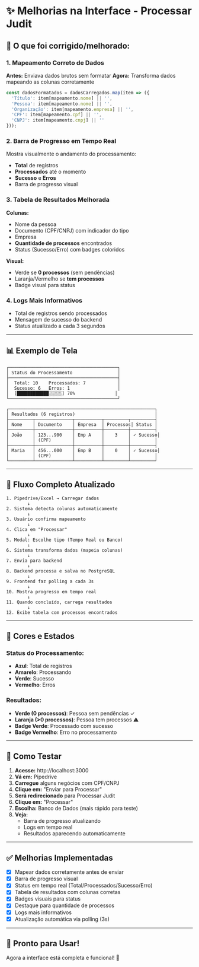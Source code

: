 # ✨ Melhorias na Interface - Processar Judit

## 🎯 O que foi corrigido/melhorado:

### 1. **Mapeamento Correto de Dados**
**Antes:** Enviava dados brutos sem formatar
**Agora:** Transforma dados mapeando as colunas corretamente

```javascript
const dadosFormatados = dadosCarregados.map(item => ({
  'Título': item[mapeamento.nome] || '',
  'Pessoa': item[mapeamento.nome] || '',
  'Organização': item[mapeamento.empresa] || '',
  'CPF': item[mapeamento.cpf] || '',
  'CNPJ': item[mapeamento.cnpj] || ''
}));
```

### 2. **Barra de Progresso em Tempo Real**
Mostra visualmente o andamento do processamento:
- **Total** de registros
- **Processados** até o momento
- **Sucesso** e **Erros**
- Barra de progresso visual

### 3. **Tabela de Resultados Melhorada**
**Colunas:**
- Nome da pessoa
- Documento (CPF/CNPJ) com indicador do tipo
- Empresa
- **Quantidade de processos** encontrados
- Status (Sucesso/Erro) com badges coloridos

**Visual:**
- Verde se **0 processos** (sem pendências)
- Laranja/Vermelho se **tem processos**
- Badge visual para status

### 4. **Logs Mais Informativos**
- Total de registros sendo processados
- Mensagem de sucesso do backend
- Status atualizado a cada 3 segundos

---

## 📊 Exemplo de Tela

```
┌─────────────────────────────────────────┐
│ Status do Processamento                 │
├─────────────────────────────────────────┤
│  Total: 10    Processados: 7            │
│  Sucesso: 6   Erros: 1                  │
│  [████████████░░░░░] 70%               │
└─────────────────────────────────────────┘

┌───────────────────────────────────────────────────────┐
│ Resultados (6 registros)                              │
├─────────┬──────────────┬──────────┬─────────┬─────────┤
│ Nome    │ Documento    │ Empresa  │ Processos│ Status │
├─────────┼──────────────┼──────────┼─────────┼─────────┤
│ João    │ 123...900    │ Emp A    │    3    │ ✓ Sucesso│
│         │ (CPF)        │          │         │         │
├─────────┼──────────────┼──────────┼─────────┼─────────┤
│ Maria   │ 456...000    │ Emp B    │    0    │ ✓ Sucesso│
│         │ (CPF)        │          │         │         │
└─────────┴──────────────┴──────────┴─────────┴─────────┘
```

---

## 🔄 Fluxo Completo Atualizado

```
1. Pipedrive/Excel → Carregar dados
        ↓
2. Sistema detecta colunas automaticamente
        ↓
3. Usuário confirma mapeamento
        ↓
4. Clica em "Processar"
        ↓
5. Modal: Escolhe tipo (Tempo Real ou Banco)
        ↓
6. Sistema transforma dados (mapeia colunas)
        ↓
7. Envia para backend
        ↓
8. Backend processa e salva no PostgreSQL
        ↓
9. Frontend faz polling a cada 3s
        ↓
10. Mostra progresso em tempo real
        ↓
11. Quando concluído, carrega resultados
        ↓
12. Exibe tabela com processos encontrados
```

---

## 🎨 Cores e Estados

### Status do Processamento:
- **Azul**: Total de registros
- **Amarelo**: Processando
- **Verde**: Sucesso
- **Vermelho**: Erros

### Resultados:
- **Verde (0 processos)**: Pessoa sem pendências ✓
- **Laranja (>0 processos)**: Pessoa tem processos ⚠️
- **Badge Verde**: Processado com sucesso
- **Badge Vermelho**: Erro no processamento

---

## 🧪 Como Testar

1. **Acesse:** http://localhost:3000
2. **Vá em:** Pipedrive
3. **Carregue** alguns negócios com CPF/CNPJ
4. **Clique em:** "Enviar para Processar"
5. **Será redirecionado** para Processar Judit
6. **Clique em:** "Processar"
7. **Escolha:** Banco de Dados (mais rápido para teste)
8. **Veja:**
   - Barra de progresso atualizando
   - Logs em tempo real
   - Resultados aparecendo automaticamente

---

## ✅ Melhorias Implementadas

- [x] Mapear dados corretamente antes de enviar
- [x] Barra de progresso visual
- [x] Status em tempo real (Total/Processados/Sucesso/Erro)
- [x] Tabela de resultados com colunas corretas
- [x] Badges visuais para status
- [x] Destaque para quantidade de processos
- [x] Logs mais informativos
- [x] Atualização automática via polling (3s)

---

## 🚀 Pronto para Usar!

Agora a interface está completa e funcional! 🎉
